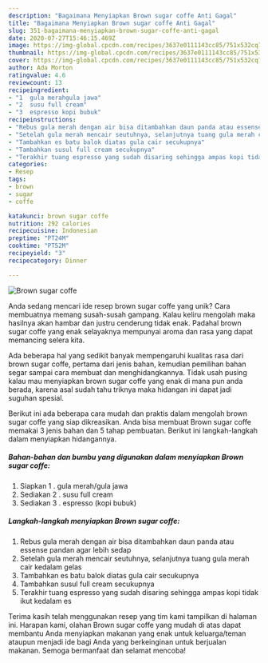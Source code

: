 ```yaml
---
description: "Bagaimana Menyiapkan Brown sugar coffe Anti Gagal"
title: "Bagaimana Menyiapkan Brown sugar coffe Anti Gagal"
slug: 351-bagaimana-menyiapkan-brown-sugar-coffe-anti-gagal
date: 2020-07-27T15:46:15.469Z
image: https://img-global.cpcdn.com/recipes/3637e0111143cc85/751x532cq70/brown-sugar-coffe-foto-resep-utama.jpg
thumbnail: https://img-global.cpcdn.com/recipes/3637e0111143cc85/751x532cq70/brown-sugar-coffe-foto-resep-utama.jpg
cover: https://img-global.cpcdn.com/recipes/3637e0111143cc85/751x532cq70/brown-sugar-coffe-foto-resep-utama.jpg
author: Ada Morton
ratingvalue: 4.6
reviewcount: 13
recipeingredient:
- "1  gula merahgula jawa"
- "2  susu full cream"
- "3  espresso kopi bubuk"
recipeinstructions:
- "Rebus gula merah dengan air bisa ditambahkan daun panda atau essense pandan agar lebih sedap"
- "Setelah gula merah mencair seutuhnya, selanjutnya tuang gula merah cair kedalam gelas"
- "Tambahkan es batu balok diatas gula cair secukupnya"
- "Tambahkan susul full cream secukupnya"
- "Terakhir tuang espresso yang sudah disaring sehingga ampas kopi tidak ikut kedalam es"
categories:
- Resep
tags:
- brown
- sugar
- coffe

katakunci: brown sugar coffe 
nutrition: 292 calories
recipecuisine: Indonesian
preptime: "PT24M"
cooktime: "PT52M"
recipeyield: "3"
recipecategory: Dinner

---
```



![Brown sugar coffe](https://img-global.cpcdn.com/recipes/3637e0111143cc85/751x532cq70/brown-sugar-coffe-foto-resep-utama.jpg)

Anda sedang mencari ide resep brown sugar coffe yang unik? Cara membuatnya memang susah-susah gampang. Kalau keliru mengolah maka hasilnya akan hambar dan justru cenderung tidak enak. Padahal brown sugar coffe yang enak selayaknya mempunyai aroma dan rasa yang dapat memancing selera kita.



Ada beberapa hal yang sedikit banyak mempengaruhi kualitas rasa dari brown sugar coffe, pertama dari jenis bahan, kemudian pemilihan bahan segar sampai cara membuat dan menghidangkannya. Tidak usah pusing kalau mau menyiapkan brown sugar coffe yang enak di mana pun anda berada, karena asal sudah tahu triknya maka hidangan ini dapat jadi suguhan spesial.


Berikut ini ada beberapa cara mudah dan praktis dalam mengolah brown sugar coffe yang siap dikreasikan. Anda bisa membuat Brown sugar coffe memakai 3 jenis bahan dan 5 tahap pembuatan. Berikut ini langkah-langkah dalam menyiapkan hidangannya.

<!--inarticleads1-->

##### Bahan-bahan dan bumbu yang digunakan dalam menyiapkan Brown sugar coffe:

1. Siapkan 1 . gula merah/gula jawa
1. Sediakan 2 . susu full cream
1. Sediakan 3 . espresso (kopi bubuk)




<!--inarticleads2-->

##### Langkah-langkah menyiapkan Brown sugar coffe:

1. Rebus gula merah dengan air bisa ditambahkan daun panda atau essense pandan agar lebih sedap
1. Setelah gula merah mencair seutuhnya, selanjutnya tuang gula merah cair kedalam gelas
1. Tambahkan es batu balok diatas gula cair secukupnya
1. Tambahkan susul full cream secukupnya
1. Terakhir tuang espresso yang sudah disaring sehingga ampas kopi tidak ikut kedalam es




Terima kasih telah menggunakan resep yang tim kami tampilkan di halaman ini. Harapan kami, olahan Brown sugar coffe yang mudah di atas dapat membantu Anda menyiapkan makanan yang enak untuk keluarga/teman ataupun menjadi ide bagi Anda yang berkeinginan untuk berjualan makanan. Semoga bermanfaat dan selamat mencoba!
